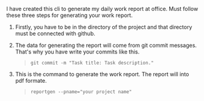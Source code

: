 I have created this cli to generate my daily work report at office. Must follow these three steps for generating your work report.

1. Firstly, you have to be in the directory of the project and that directory must be connected with github.

2. The data for generating the report will come from git commit messages. That's why you have write your commits like this.
    > ```git commit -m "Task title: Task description."```

3. This is the command to generate the work report. The report will into pdf formate.
    > ```reportgen --pname="your project name" ```